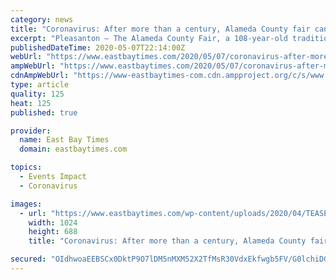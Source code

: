 ```yaml
---
category: news
title: "Coronavirus: After more than a century, Alameda County fair canceled"
excerpt: "Pleasanton — The Alameda County Fair, a 108-year-old tradition that attracts up to a half-million people every year, has been canceled due to the coronavirus pandemic. The announcement came"
publishedDateTime: 2020-05-07T22:14:00Z
webUrl: "https://www.eastbaytimes.com/2020/05/07/coronavirus-after-more-than-a-century-alameda-county-fair-canceled/"
ampWebUrl: "https://www.eastbaytimes.com/2020/05/07/coronavirus-after-more-than-a-century-alameda-county-fair-canceled/amp/"
cdnAmpWebUrl: "https://www-eastbaytimes-com.cdn.ampproject.org/c/s/www.eastbaytimes.com/2020/05/07/coronavirus-after-more-than-a-century-alameda-county-fair-canceled/amp/"
type: article
quality: 125
heat: 125
published: true

provider:
  name: East Bay Times
  domain: eastbaytimes.com

topics:
  - Events Impact
  - Coronavirus

images:
  - url: "https://www.eastbaytimes.com/wp-content/uploads/2020/04/TEASER_coronavirus_ALAMEDA-16-1-6-1-1-1-2-2-3-3.jpg?w=1024&h=688"
    width: 1024
    height: 688
    title: "Coronavirus: After more than a century, Alameda County fair canceled"

secured: "OIdhwoaEEBSCx0DktP9O7lDM5nMXM52X2TfMsR30VdxEkfwgb5FV/G0lchiDGDbuQQEeMtdDmf0CKJoQ0hRnFiVz9iupnrrvi3q7S0JdbpcnmmvxiJU4M5bFIbagwnmTPDBDxP/FCDg0MFBaJh9cjQ1LK8NkpQRJtdDnbcR8M0wq5jfAQzjBhNFBwqI8qtChwyMw6lIOcfQ7qG9rS8LYDhk03QH2Fux19PEgDRUhvP7HFrgISeYbwtgLafMYB3a+J6iBJj/MZCXgyWNili9/UgrVJRum1slXG6gl9PpRfYEW8KXsXcDvm9UobkitbMVoNk22uZSP89RmrGTi2+fKuG2XY3Eb2s14GYesU45LJ97r5T0v0XWTCcVIRw6MyH6A/ZnnWcWYzubfEthS3VRSSTSFMn93scRIliNvd9+8Km6FOhY035ujYv806U2KgSw0P06PA6uCsVnlNuODtA0JdGLjekcOaBM1HVzdSyXuGoE=;FCTX8/qR6fMb7IKtNjnwaQ=="
---
```


